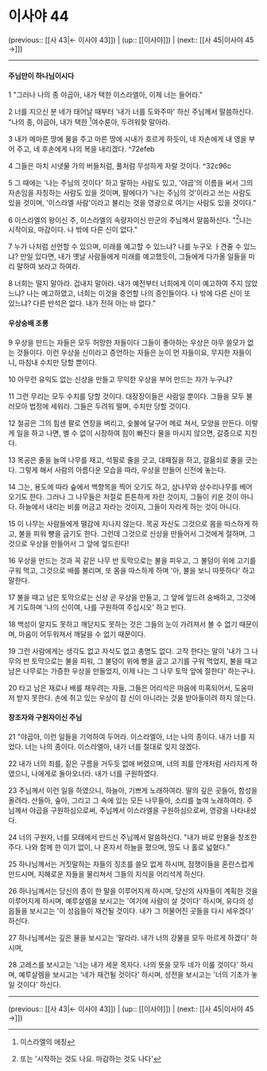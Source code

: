# 이사야 44

(previous:: [[사 43|← 이사야 43]]) | (up:: [[이사야]]) | (next:: [[사 45|이사야 45 →]])

***


#### 주님만이 하나님이시다
1 
"그러나 나의 종 야곱아, 내가 택한 이스라엘아, 이제 너는 들어라." 


2
너를 지으신 분 네가 태어날 때부터 '내가 너를 도와주마' 하신 주님께서 말씀하신다. "나의 종, 야곱아, 내가 택한 [^1]여수룬아, 두려워핮 말아라.


3 
내가 메마른 땅에 물을 주고 마른 땅에 시내가 흐르게 하듯이, 네 자손에게 내 영을 부어 주고, 네 후손에게 나의 복을 내리겠다. ^72efeb


4 
그들은 마치 시냇물 가의 버들처럼, 풀처럼 무성하게 자랄 것이다. ^32c96c


5 
그 때에는 '나는 주님의 것이다' 하고 말하는 사람도 있고, '야곱'의 이름을 써서 그의 자손임을 자칭하는 사람도 있을 것이며, 팔에다가 '나는 주님의 것'이라고 쓰는 사람도 있을 것이며, '이스라엘 사람'이라고 불리는 것을 영광으로 여기는 사람도 있을 것이다."


6 
이스라엘의 왕이신 주, 이스라엘의 속량자이신 만군의 주님께서 말씀하신다. "[^2]나는 시작이요, 마감이다. 나 밖에 다른 신이 없다."


7 
누가 나처럼 선언할 수 있으며, 미래를 예고할 수 있느냐? 나를 누구오 ㅏ견줄 수 있느냐? 만일 있다면, 내가 옛날 사람들에게 미래를 예고했듯이, 그들에게 다가올 일들을 미리 말하여 보라고 하여라.


8 
너희는 떨지 말아라. 겁내지 말아라. 내가 예전부터 너희에게 이미 예고하여 주지 않았느냐? 나는 예고하였고, 너희는 이것을 증언할 나의 증인들이다. 나 밖에 다른 신이 또 있느냐? 다른 반석은 없다. 내가 전혀 아는 바 없다."


#### 우상숭배 조롱
9 
우상을 만드는 자들은 모두 허망한 자들이다 그들이 좋아하는 우상은 아무 쓸모가 없는 것들이다. 이런 우상을 신이라고 증언하는 자들은 눈이 먼 자들이요, 무지한 자들이니, 마침내 수치만 당할 뿐이다.


10 
아무런 유익도 없는 신상을 만들고 무익한 우상을 부어 만드는 자가 누구냐?


11 
그런 무리는 모두 수치를 당할 것이다. 대장장이들은 사람일 뿐이다. 그들을 모두 불러모아 법정에 세워라. 그들은 두려워 떨며, 수치만 당할 것이다.


12 
철공은 그의 힘센 팔로 연장을 벼리고, 숯불에 달구어 메로 쳐서, 모양을 만든다. 이렇게 일을 하고 나면, 별 수 없이 시장하여 힘이 빠진다 물을 마시지 않으면, 갈증으로 지친다.


13 
목공은 줄을 늘여 나무를 재고, 석필로 줄을 긋고, 대패질을 하고, 걸읆쇠로 줄을 긋는다. 그렇게 해서 사람의 아름다운 모습을 따라, 우상을 만들어 신전에 놓는다.


14 
그는, 용도에 따라 숲에서 백향목을 찍어 오기도 하고, 삼나무와 상수리나무를 베어 오기도 한다. 그러나 그 나무들은 저절로 튼튼하게 자란 것이지, 그들이 키운 것이 아니다. 하늘에서 내리는 비를 머금고 자라는 것이지, 그들이 자라게 하는 것이 아니다.


15 
이 나무는 사람들에게 땔감에 지나지 않는다. 목공 자신도 그것으로 몸을 따스하게 하고, 불을 피워 빵을 굽기도 한다. 그런데 그것으로 신상을 만들어서 그것에게 절하며, 그것으로 우상을 만들어서 그 앞에 엎드린다!


16 
우상을 만드는 것과 꼭 같은 나무 반 토막으로는 불을 피우고, 그 불덩이 위에 고기를 구워 먹고, 그것으로 배를 불리며, 또 몸을 따스하게 하며 '아, 불을 보니 따뜻하다' 하고 말한다.


17 
불을 때고 남은 토막으로는 신상 곧 우상을 만들고, 그 앞에 엎드려 숭배하고, 그것에게 기도하며 '나의 신이여, 나를 구원하여 주십시오' 하고 빈다.


18 
백성이 알지도 못하고 깨닫지도 못하는 것은 그들의 눈이 가려져서 볼 수 없기 때문이며, 마음이 어두워져서 깨달을 수 없기 때문이다.


19 
그런 사람에게는 생각도 없고 자식도 없고 총명도 없다. 고작 한다는 말이 '내가 그 나무의 반 토막으로는 불을 피워, 그 불덩이 위에 빵을 굽고 고기를 구워 먹었지, 불을 때고 남은 나무로는 가증한 우상을 만들었지, 이제 나는 그 나무 토막 앞에 절한다' 하는구나.


20 
타고 남은 재로나 배를 채우려는 자들, 그들은 어리석은 마음에 미혹되어서, 도움마저 받지 못한다. 손에 쥐고 있는 우상이 참 신이 아니라는 것을 받아들이려 하지 않는다.


#### 창조자와 구원자이신 주님
21 
"야곱아, 이런 일들을 기억하여 두어라. 이스라엘아, 너는 나의 종이다. 내가 너를 지었다. 너는 나의 종이다. 이스라엘아, 내가 너를 절대로 잊지 않겠다.


22 
내가 너의 죄를, 짙은 구름을 거두듯 없애 버렸으며, 너의 죄를 안개처럼 사라지게 하였으니, 나에게로 돌아오너라. 내가 너를 구원하였다.


23 
주님께서 이런 일을 하였으니, 하늘아, 기쁘게 노래하여라. 딸의 깊은 곳들아, 함성을 올려라. 산들아, 숲아, 그리고 그 속에 있는 모든 나무들아, 소리를 높여 노래하여라. 주님께서 야곱을 구원하심으로써, 주님께서 이스라엘을 구원하심으로써, 영광을 나타내셨다.


24 
너의 구원자, 너를 모태에서 만드신 주님께서 말씀하신다. "내가 바로 만물을 창조한 주다. 나와 함께 한 이가 없이, 나 혼자서 하늘을 폈으며, 땅도 나 홀로 넓혔다."


25 
하나님께서는 거짓말하는 자들의 징조를 쓸모 없게 하시며, 점쟁이들을 혼란스럽게 만드시며, 지혜로운 자들을 물리쳐서 그들의 지식을 어리석게 하신다.


26 
하나님께서는 당신의 종이 한 말을 이루어지게 하시며, 당신의 사자들이 계획한 것을 이루어지게 하시며, 예루살렘을 보시고는 '여기에 사람이 살 것이다' 하시며, 유다의 성읍들을 보시고는 '이 성읍들이 재건될 것이다. 내가 그 허물어진 곳들을 다시 세우겠다' 하신다.


27 
하나님께서는 깊은 물을 보시고는 '말라라. 내가 너의 강물을 모두 마르게 하겠다' 하시며,


28 
고레스를 보시고는 '너는 내가 세운 목자다. 나의 뜻을 모두 네가 이룰 것이다' 하시며, 예루살렘을 보시고는 '네가 재건될 것이다' 하시며, 성전을 보시고는 '너의 기초가 놓일 것이다' 하신다.


***

(previous:: [[사 43|← 이사야 43]]) | (up:: [[이사야]]) | (next:: [[사 45|이사야 45 →]])

[^1]: 이스라엘의 애칭
[^2]: 또는 '시작하는 것도 나요. 마감하는 것도 나다'